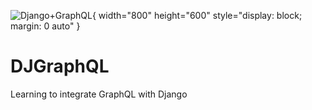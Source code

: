 ![Django+GraphQL](https://miro.medium.com/max/720/1*jLrvxW83rre-25Nrhk-tww.png){ width="800" height="600" style="display: block; margin: 0 auto" }
# DJGraphQL
Learning to integrate GraphQL with Django